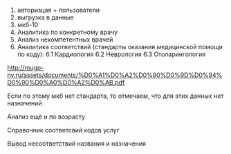 1. авторизцая + пользователи
2. выгрузка в данные 
3. мкб-10
4. Аналитика по конкретному врачу
5. Анализ некомпетентных врачей
6. Аналитика соответствий (стандарты оказания медицинской помощи по коду):
6.1 Кардиология
6.2 Неврология
6.3 Отоларингология


http://mugp-nv.ru/assets/documents/%D0%A1%D0%A2%D0%90%D0%9D%D0%94%D0%90%D0%A0%D0%A2%D0%AB.pdf

Если по этому мкб нет стандарта, то отмечаем, что для этих данных нет назначений

Анализ ещё и по возрасту

Справочник соответсвий кодов услуг



Вывод несоответствий названия и назначения